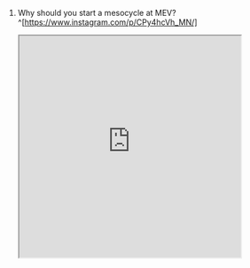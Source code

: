 1. Why should you start a mesocycle at MEV?^[https://www.instagram.com/p/CPy4hcVh_MN/]

	<iframe src="https://www.instagram.com/p/CPy4hcVh_MN/" width="400" height="400" />
